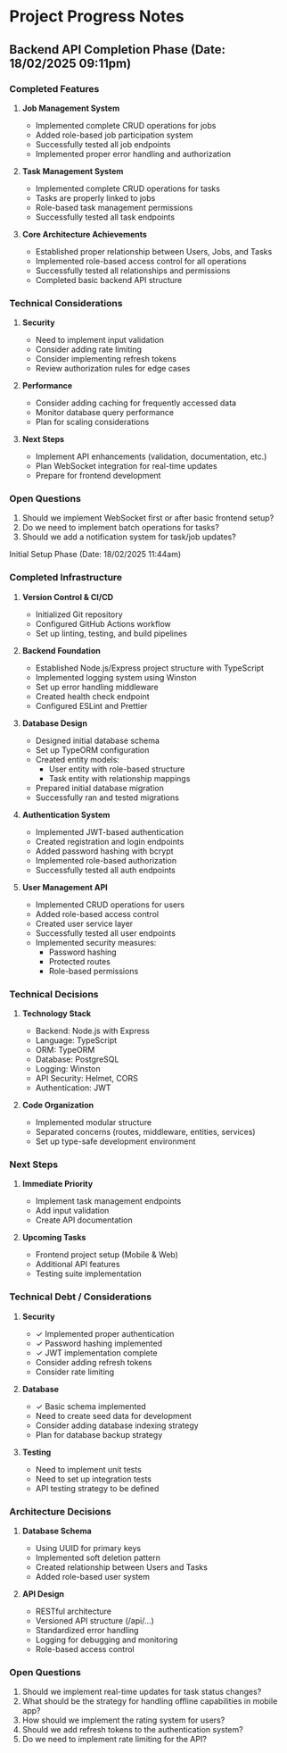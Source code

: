 # Project Progress Notes

## Backend API Completion Phase (Date: 18/02/2025 09:11pm)

### Completed Features
1. **Job Management System**
   - Implemented complete CRUD operations for jobs
   - Added role-based job participation system
   - Successfully tested all job endpoints
   - Implemented proper error handling and authorization

2. **Task Management System**
   - Implemented complete CRUD operations for tasks
   - Tasks are properly linked to jobs
   - Role-based task management permissions
   - Successfully tested all task endpoints

3. **Core Architecture Achievements**
   - Established proper relationship between Users, Jobs, and Tasks
   - Implemented role-based access control for all operations
   - Successfully tested all relationships and permissions
   - Completed basic backend API structure

### Technical Considerations
1. **Security**
   - Need to implement input validation
   - Consider adding rate limiting
   - Consider implementing refresh tokens
   - Review authorization rules for edge cases

2. **Performance**
   - Consider adding caching for frequently accessed data
   - Monitor database query performance
   - Plan for scaling considerations

3. **Next Steps**
   - Implement API enhancements (validation, documentation, etc.)
   - Plan WebSocket integration for real-time updates
   - Prepare for frontend development

### Open Questions
1. Should we implement WebSocket first or after basic frontend setup?
2. Do we need to implement batch operations for tasks?
3. Should we add a notification system for task/job updates?


Initial Setup Phase (Date: 18/02/2025 11:44am)

### Completed Infrastructure
1. **Version Control & CI/CD**
   - Initialized Git repository
   - Configured GitHub Actions workflow
   - Set up linting, testing, and build pipelines

2. **Backend Foundation**
   - Established Node.js/Express project structure with TypeScript
   - Implemented logging system using Winston
   - Set up error handling middleware
   - Created health check endpoint
   - Configured ESLint and Prettier

3. **Database Design**
   - Designed initial database schema
   - Set up TypeORM configuration
   - Created entity models:
     - User entity with role-based structure
     - Task entity with relationship mappings
   - Prepared initial database migration
   - Successfully ran and tested migrations

4. **Authentication System**
   - Implemented JWT-based authentication
   - Created registration and login endpoints
   - Added password hashing with bcrypt
   - Implemented role-based authorization
   - Successfully tested all auth endpoints

5. **User Management API**
   - Implemented CRUD operations for users
   - Added role-based access control
   - Created user service layer
   - Successfully tested all user endpoints
   - Implemented security measures:
     - Password hashing
     - Protected routes
     - Role-based permissions

### Technical Decisions
1. **Technology Stack**
   - Backend: Node.js with Express
   - Language: TypeScript
   - ORM: TypeORM
   - Database: PostgreSQL
   - Logging: Winston
   - API Security: Helmet, CORS
   - Authentication: JWT

2. **Code Organization**
   - Implemented modular structure
   - Separated concerns (routes, middleware, entities, services)
   - Set up type-safe development environment

### Next Steps
1. **Immediate Priority**
   - Implement task management endpoints
   - Add input validation
   - Create API documentation

2. **Upcoming Tasks**
   - Frontend project setup (Mobile & Web)
   - Additional API features
   - Testing suite implementation

### Technical Debt / Considerations
1. **Security**
   - ✓ Implemented proper authentication
   - ✓ Password hashing implemented
   - ✓ JWT implementation complete
   - Consider adding refresh tokens
   - Consider rate limiting

2. **Database**
   - ✓ Basic schema implemented
   - Need to create seed data for development
   - Consider adding database indexing strategy
   - Plan for database backup strategy

3. **Testing**
   - Need to implement unit tests
   - Need to set up integration tests
   - API testing strategy to be defined

### Architecture Decisions
1. **Database Schema**
   - Using UUID for primary keys
   - Implemented soft deletion pattern
   - Created relationship between Users and Tasks
   - Added role-based user system

2. **API Design**
   - RESTful architecture
   - Versioned API structure (/api/...)
   - Standardized error handling
   - Logging for debugging and monitoring
   - Role-based access control

### Open Questions
1. Should we implement real-time updates for task status changes?
2. What should be the strategy for handling offline capabilities in mobile app?
3. How should we implement the rating system for users?
4. Should we add refresh tokens to the authentication system?
5. Do we need to implement rate limiting for the API?
